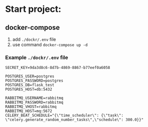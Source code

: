 # Start project:

## docker-compose
1. add `./dockr/.env` file 
1. use command `docker-compose up -d`

### Example `./dockr/.env` file
```
SECRET_KEY=9da3d8c6-8d7b-4869-8867-b77eef0a6058

POSTGRES_USER=postgres
POSTGRES_PASSWORD=postgres
POSTGRES_DB=flask_test
POSTGRES_HOST=db:5432

RABBITMQ_USERNAME=rabbitmq
RABBITMQ_PASSWORD=rabbitmq
RABBITMQ_VHOST=rabbitmq
RABBITMQ_HOST=mq:5672
CELERY_BEAT_SCHEDULE="{\"time_scheduler\": {\"task\": \"celery.generate_random_number_tasks\",\"schedule\": 300.0}}"
```

